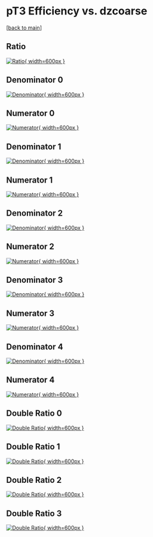 # pT3 Efficiency vs. dzcoarse

[[back to main](./)]



## Ratio

[![Ratio](../mtv/var/pT3_xtr_0_0_eff_dzcoarse.png){ width=600px }](../mtv/var/pT3_xtr_0_0_eff_dzcoarse.pdf)

## Denominator 0

[![Denominator](../mtv/den/pT3_xtr_0_0_eff_dzcoarse_den0.png){ width=600px }](../mtv/den/pT3_xtr_0_0_eff_dzcoarse_den0.pdf)

## Numerator 0

[![Numerator](../mtv/num/pT3_xtr_0_0_eff_dzcoarse_num0.png){ width=600px }](../mtv/num/pT3_xtr_0_0_eff_dzcoarse_num0.pdf)

## Denominator 1

[![Denominator](../mtv/den/pT3_xtr_0_0_eff_dzcoarse_den1.png){ width=600px }](../mtv/den/pT3_xtr_0_0_eff_dzcoarse_den1.pdf)

## Numerator 1

[![Numerator](../mtv/num/pT3_xtr_0_0_eff_dzcoarse_num1.png){ width=600px }](../mtv/num/pT3_xtr_0_0_eff_dzcoarse_num1.pdf)

## Denominator 2

[![Denominator](../mtv/den/pT3_xtr_0_0_eff_dzcoarse_den2.png){ width=600px }](../mtv/den/pT3_xtr_0_0_eff_dzcoarse_den2.pdf)

## Numerator 2

[![Numerator](../mtv/num/pT3_xtr_0_0_eff_dzcoarse_num2.png){ width=600px }](../mtv/num/pT3_xtr_0_0_eff_dzcoarse_num2.pdf)

## Denominator 3

[![Denominator](../mtv/den/pT3_xtr_0_0_eff_dzcoarse_den3.png){ width=600px }](../mtv/den/pT3_xtr_0_0_eff_dzcoarse_den3.pdf)

## Numerator 3

[![Numerator](../mtv/num/pT3_xtr_0_0_eff_dzcoarse_num3.png){ width=600px }](../mtv/num/pT3_xtr_0_0_eff_dzcoarse_num3.pdf)

## Denominator 4

[![Denominator](../mtv/den/pT3_xtr_0_0_eff_dzcoarse_den4.png){ width=600px }](../mtv/den/pT3_xtr_0_0_eff_dzcoarse_den4.pdf)

## Numerator 4

[![Numerator](../mtv/num/pT3_xtr_0_0_eff_dzcoarse_num4.png){ width=600px }](../mtv/num/pT3_xtr_0_0_eff_dzcoarse_num4.pdf)

## Double Ratio 0

[![Double Ratio](../mtv/ratio/pT3_xtr_0_0_eff_dzcoarse_ratio0.png){ width=600px }](../mtv/ratio/pT3_xtr_0_0_eff_dzcoarse_ratio0.pdf)

## Double Ratio 1

[![Double Ratio](../mtv/ratio/pT3_xtr_0_0_eff_dzcoarse_ratio1.png){ width=600px }](../mtv/ratio/pT3_xtr_0_0_eff_dzcoarse_ratio1.pdf)

## Double Ratio 2

[![Double Ratio](../mtv/ratio/pT3_xtr_0_0_eff_dzcoarse_ratio2.png){ width=600px }](../mtv/ratio/pT3_xtr_0_0_eff_dzcoarse_ratio2.pdf)

## Double Ratio 3

[![Double Ratio](../mtv/ratio/pT3_xtr_0_0_eff_dzcoarse_ratio3.png){ width=600px }](../mtv/ratio/pT3_xtr_0_0_eff_dzcoarse_ratio3.pdf)

